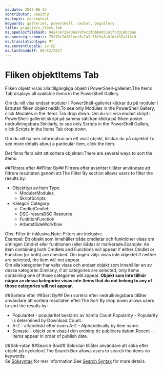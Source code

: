 ```yaml
---
ms.date: 2017-06-12
contributor: JKeithB
ms.topic: conceptual
keywords: galleriet, powershell, cmdlet, psgallery
title: psgallery_items_tab
ms.openlocfilehash: 8424c4729436a78fec3fdbb405591fcd3c6bc6a6
ms.sourcegitcommit: 75f70c7df01eea5e7a2c16f9a3ab1dd437a1f8fd
ms.translationtype: MT
ms.contentlocale: sv-SE
ms.lasthandoff: 06/12/2017
---
```

<a name="items-tab"></a><span data-ttu-id="3f08f-103">Fliken objekt</span><span class="sxs-lookup"><span data-stu-id="3f08f-103">Items Tab</span></span>
==========

<span data-ttu-id="3f08f-104">Fliken objekt visas alla tillgängliga objekt i PowerShell-galleriet.</span><span class="sxs-lookup"><span data-stu-id="3f08f-104">The Items Tab displays all available items in the PowerShell Gallery.</span></span>

<span data-ttu-id="3f08f-105">Om du vill visa endast moduler i PowerShell-galleriet klickar du på moduler i listrutan fliken objekt nedåt.</span><span class="sxs-lookup"><span data-stu-id="3f08f-105">To see only Modules in the PowerShell Gallery, click Modules in the Items Tab drop down.</span></span>  <span data-ttu-id="3f08f-106">Om du vill visa endast skript i PowerShell-galleriet skript på samma sätt kan klicka på fliken poster nedrullningsbara.</span><span class="sxs-lookup"><span data-stu-id="3f08f-106">Similarly, to see only Scripts in the PowerShell Gallery, click Scripts in the Items Tab drop down.</span></span>  

<span data-ttu-id="3f08f-107">Om du vill ha mer information om ett visst objekt, klickar du på objektet.</span><span class="sxs-lookup"><span data-stu-id="3f08f-107">To see more details about a particular item, click the item.</span></span>

<span data-ttu-id="3f08f-108">Det finns flera sätt att sortera objekten:</span><span class="sxs-lookup"><span data-stu-id="3f08f-108">There are several ways to sort the items:</span></span>

##<a name="filter-by"></a><span data-ttu-id="3f08f-109">Filtrera efter ##</span><span class="sxs-lookup"><span data-stu-id="3f08f-109">Filter By##</span></span>
<span data-ttu-id="3f08f-110">Filtrera efter avsnittet tillåter användare att filtrera resultaten genom att:</span><span class="sxs-lookup"><span data-stu-id="3f08f-110">The Filter By section allows users to filter the results by:</span></span>
* <span data-ttu-id="3f08f-111">Objekttyp av:</span><span class="sxs-lookup"><span data-stu-id="3f08f-111">Item Type:</span></span>
    * <span data-ttu-id="3f08f-112">Moduler</span><span class="sxs-lookup"><span data-stu-id="3f08f-112">Modules</span></span>
    * <span data-ttu-id="3f08f-113">Skript</span><span class="sxs-lookup"><span data-stu-id="3f08f-113">Scripts</span></span>
* <span data-ttu-id="3f08f-114">Kategori:</span><span class="sxs-lookup"><span data-stu-id="3f08f-114">Category:</span></span>
    * <span data-ttu-id="3f08f-115">Cmdlet</span><span class="sxs-lookup"><span data-stu-id="3f08f-115">Cmdlet</span></span>
    * <span data-ttu-id="3f08f-116">DSC-resurs</span><span class="sxs-lookup"><span data-stu-id="3f08f-116">DSC Resource</span></span>
    * <span data-ttu-id="3f08f-117">Funktion</span><span class="sxs-lookup"><span data-stu-id="3f08f-117">Function</span></span>
    * <span data-ttu-id="3f08f-118">Arbetsflöde</span><span class="sxs-lookup"><span data-stu-id="3f08f-118">Workflow</span></span>

<span data-ttu-id="3f08f-119">Obs: Filter är inklusiva.</span><span class="sxs-lookup"><span data-stu-id="3f08f-119">Note: Filters are inclusive.</span></span>  
<span data-ttu-id="3f08f-120">Exempel: Ett objekt som innehåller både cmdletar och funktioner visas om antingen Cmdlet eller funktionen (eller båda) är markerade.</span><span class="sxs-lookup"><span data-stu-id="3f08f-120">Example: An item containing both Cmdlets and Functions will appear if either Cmdlet or Function (or both) are checked.</span></span>  <span data-ttu-id="3f08f-121">Om ingen väljs visas inte objektet.</span><span class="sxs-lookup"><span data-stu-id="3f08f-121">If neither are selected, the item will not appear.</span></span>  
<span data-ttu-id="3f08f-122">Om alla kategorier har valts visas och endast objekt som innehåller en av dessa kategorier.</span><span class="sxs-lookup"><span data-stu-id="3f08f-122">Similarly, if all categories are selected, only items containing one of those categories will appear.</span></span> <span data-ttu-id="3f08f-123">**Objekt som inte tillhör någon av dessa kategorier visas inte.**</span><span class="sxs-lookup"><span data-stu-id="3f08f-123">**Items that do not belong to any of those categories will not appear.**</span></span>

##<a name="sort-by"></a><span data-ttu-id="3f08f-124">Sortera efter ##</span><span class="sxs-lookup"><span data-stu-id="3f08f-124">Sort By##</span></span> 
<span data-ttu-id="3f08f-125">Den sortera efter nedrullningsbara tillåter användare att sortera resultaten efter:</span><span class="sxs-lookup"><span data-stu-id="3f08f-125">The Sort By drop down allows users to sort the results by:</span></span>
* <span data-ttu-id="3f08f-126">Popularitet - popularitet bestäms av hämta Count.</span><span class="sxs-lookup"><span data-stu-id="3f08f-126">Popularity - Popularity is determined by Download Count.</span></span>
* <span data-ttu-id="3f08f-127">A-Z - alfabetiskt efter namn.</span><span class="sxs-lookup"><span data-stu-id="3f08f-127">A-Z - Alphabetically by item name.</span></span>
* <span data-ttu-id="3f08f-128">Senaste - objekt som visas i den ordning de publicera datum.</span><span class="sxs-lookup"><span data-stu-id="3f08f-128">Recent - Items appear in order of publish date.</span></span>


##<a name="search-box"></a><span data-ttu-id="3f08f-129">Sök-rutan ##</span><span class="sxs-lookup"><span data-stu-id="3f08f-129">Search Box##</span></span>
<span data-ttu-id="3f08f-130">Sökrutan tillåter användare att söka efter objekt på nyckelord.</span><span class="sxs-lookup"><span data-stu-id="3f08f-130">The Search Box allows users to search the items on keywords.</span></span>  
<span data-ttu-id="3f08f-131">Se [Söksyntax](./psgallery_search_syntax.md) för mer information.</span><span class="sxs-lookup"><span data-stu-id="3f08f-131">See [Search Syntax](./psgallery_search_syntax.md) for more details.</span></span>


